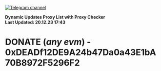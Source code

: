 [![Telegram channel](https://img.shields.io/endpoint?url=https://runkit.io/damiankrawczyk/telegram-badge/branches/master?url=https://t.me/n4z4v0d)](https://t.me/n4z4v0d) 

**Dynamic Updates Proxy List with Proxy Checker**  
**Last Updated: 20.12.23 17:43**

# DONATE (_any evm_) - 0xDEADf12DE9A24b47Da0a43E1bA70B8972F5296F2
